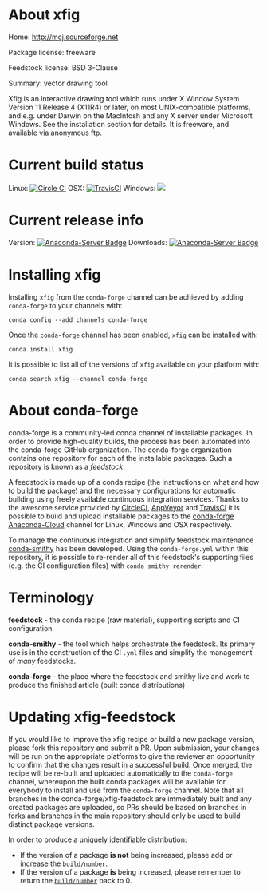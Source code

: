 About xfig
==========

Home: http://mcj.sourceforge.net

Package license: freeware

Feedstock license: BSD 3-Clause

Summary: vector drawing tool

Xfig is an interactive drawing tool which runs under X Window System
Version 11 Release 4 (X11R4) or later, on most UNIX-compatible platforms,
and e.g. under Darwin on the MacIntosh and any X server under Microsoft
Windows. See the installation section for details. It is freeware, and
available via anonymous ftp.


Current build status
====================

Linux: [![Circle CI](https://circleci.com/gh/conda-forge/xfig-feedstock.svg?style=shield)](https://circleci.com/gh/conda-forge/xfig-feedstock)
OSX: [![TravisCI](https://travis-ci.org/conda-forge/xfig-feedstock.svg?branch=master)](https://travis-ci.org/conda-forge/xfig-feedstock)
Windows: ![](https://cdn.rawgit.com/conda-forge/conda-smithy/90845bba35bec53edac7a16638aa4d77217a3713/conda_smithy/static/disabled.svg)

Current release info
====================
Version: [![Anaconda-Server Badge](https://anaconda.org/conda-forge/xfig/badges/version.svg)](https://anaconda.org/conda-forge/xfig)
Downloads: [![Anaconda-Server Badge](https://anaconda.org/conda-forge/xfig/badges/downloads.svg)](https://anaconda.org/conda-forge/xfig)

Installing xfig
===============

Installing `xfig` from the `conda-forge` channel can be achieved by adding `conda-forge` to your channels with:

```
conda config --add channels conda-forge
```

Once the `conda-forge` channel has been enabled, `xfig` can be installed with:

```
conda install xfig
```

It is possible to list all of the versions of `xfig` available on your platform with:

```
conda search xfig --channel conda-forge
```


About conda-forge
=================

conda-forge is a community-led conda channel of installable packages.
In order to provide high-quality builds, the process has been automated into the
conda-forge GitHub organization. The conda-forge organization contains one repository
for each of the installable packages. Such a repository is known as a *feedstock*.

A feedstock is made up of a conda recipe (the instructions on what and how to build
the package) and the necessary configurations for automatic building using freely
available continuous integration services. Thanks to the awesome service provided by
[CircleCI](https://circleci.com/), [AppVeyor](http://www.appveyor.com/)
and [TravisCI](https://travis-ci.org/) it is possible to build and upload installable
packages to the [conda-forge](https://anaconda.org/conda-forge)
[Anaconda-Cloud](http://docs.anaconda.org/) channel for Linux, Windows and OSX respectively.

To manage the continuous integration and simplify feedstock maintenance
[conda-smithy](http://github.com/conda-forge/conda-smithy) has been developed.
Using the ``conda-forge.yml`` within this repository, it is possible to re-render all of
this feedstock's supporting files (e.g. the CI configuration files) with ``conda smithy rerender``.


Terminology
===========

**feedstock** - the conda recipe (raw material), supporting scripts and CI configuration.

**conda-smithy** - the tool which helps orchestrate the feedstock.
                   Its primary use is in the construction of the CI ``.yml`` files
                   and simplify the management of *many* feedstocks.

**conda-forge** - the place where the feedstock and smithy live and work to
                  produce the finished article (built conda distributions)


Updating xfig-feedstock
=======================

If you would like to improve the xfig recipe or build a new
package version, please fork this repository and submit a PR. Upon submission,
your changes will be run on the appropriate platforms to give the reviewer an
opportunity to confirm that the changes result in a successful build. Once
merged, the recipe will be re-built and uploaded automatically to the
`conda-forge` channel, whereupon the built conda packages will be available for
everybody to install and use from the `conda-forge` channel.
Note that all branches in the conda-forge/xfig-feedstock are
immediately built and any created packages are uploaded, so PRs should be based
on branches in forks and branches in the main repository should only be used to
build distinct package versions.

In order to produce a uniquely identifiable distribution:
 * If the version of a package **is not** being increased, please add or increase
   the [``build/number``](http://conda.pydata.org/docs/building/meta-yaml.html#build-number-and-string).
 * If the version of a package **is** being increased, please remember to return
   the [``build/number``](http://conda.pydata.org/docs/building/meta-yaml.html#build-number-and-string)
   back to 0.

